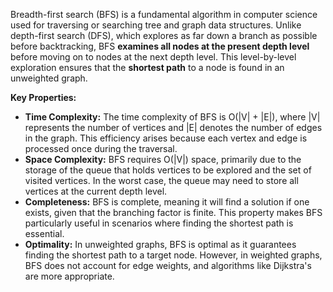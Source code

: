 Breadth-first search (BFS) is a fundamental algorithm in computer science used for traversing or searching tree and graph data structures. Unlike depth-first search (DFS), which explores as far down a branch as possible before backtracking, BFS **examines all nodes at the present depth level** before moving on to nodes at the next depth level. This level-by-level exploration ensures that the **shortest path** to a node is found in an unweighted graph.

**Key Properties:**
- **Time Complexity:** The time complexity of BFS is O(|V| + |E|), where |V| represents the number of vertices and |E| denotes the number of edges in the graph. This efficiency arises because each vertex and edge is processed once during the traversal.
- **Space Complexity:** BFS requires O(|V|) space, primarily due to the storage of the queue that holds vertices to be explored and the set of visited vertices. In the worst case, the queue may need to store all vertices at the current depth level.
- **Completeness:** BFS is complete, meaning it will find a solution if one exists, given that the branching factor is finite. This property makes BFS particularly useful in scenarios where finding the shortest path is essential.
- **Optimality:** In unweighted graphs, BFS is optimal as it guarantees finding the shortest path to a target node. However, in weighted graphs, BFS does not account for edge weights, and algorithms like Dijkstra's are more appropriate.

